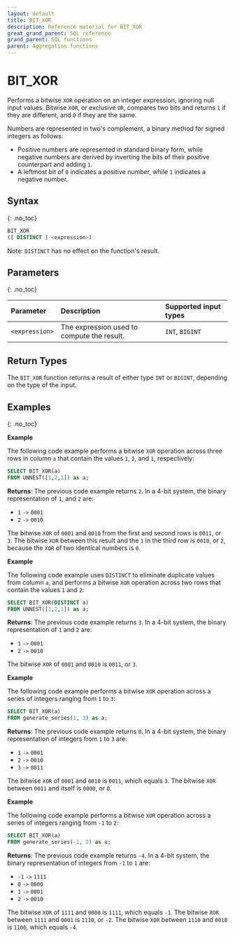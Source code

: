 ```yaml
---
layout: default
title: BIT_XOR
description: Reference material for BIT_XOR
great_grand_parent: SQL reference
grand_parent: SQL functions
parent: Aggregation functions
---
```


# BIT_XOR

Performs a bitwise `XOR` operation on an integer expression, ignoring null input values. Bitwise `XOR`, or exclusive `OR`, compares two bits and returns `1` if they are different, and `0` if they are the same. 

Numbers are represented in two's complement, a binary method for signed integers as follows:

* Positive numbers are represented in standard binary form, while negative numbers are derived by inverting the bits of their positive counterpart and adding `1`. 
* A leftmost bit of `0` indicates a positive number, while `1` indicates a negative number.

## Syntax

{: .no_toc}

```sql
BIT_XOR
([ DISTINCT ] <expression>)
```
Note: `DISTINCT` has no effect on the function's result.

## Parameters

{: .no_toc}

| Parameter      | Description                                  | Supported input types |
|:---------------|:---------------------------------------------|:----------------------|
| `<expression>` | The expression used to compute the result. | `INT`, `BIGINT`       |

## Return Types

The `BIT_XOR` function returns a result of either type `INT` or `BIGINT`, depending on the type of the input.

## Examples

{: .no_toc}

**Example**

The following code example performs a bitwise `XOR` operation across three rows in column `a` that contain the values `1`, `2`, and `1`, respectively:

```sql
SELECT BIT_XOR(a)
FROM UNNEST([1,2,1]) as a;
```

**Returns**: The previous code example returns `2`. In a 4-bit system, the binary representation of `1`, and `2` are:

* `1` `->` `0001`
* `2` `->` `0010`

The bitwise `XOR` of `0001` and `0010` from the first and second rows is `0011`, or `3`. The bitwise `XOR` between this result and the `1` in the third row is `0010`, or `2`, because the `XOR` of two identical numbers is `0`.

**Example**

The following code example uses `DISTINCT` to eliminate duplicate values from column `a`, and performs a bitwise `XOR` operation across two rows that contain the values `1` and `2`:

```sql
SELECT BIT_XOR(DISTINCT a)
FROM UNNEST([1,2,1]) as a;
```

**Returns**: The previous code example returns `3`. In a 4-bit system, the binary representation of `1` and `2` are:

* `1` `->` `0001`
* `2` `->` `0010`

The bitwise `XOR` of `0001` and `0010` is `0011`, or `3`. 

**Example**

The following code example performs a bitwise `XOR` operation across a series of integers ranging from `1` to `3`:

```sql
SELECT BIT_XOR(a)
FROM generate_series(1, 3) as a;
``` 

**Returns**: The previous code example returns `0`. In a 4-bit system, the binary representation of integers from `1` to `3` are:

* `1` `->` `0001`
* `2` `->` `0010`
* `3` `->` `0011`

The bitwise `XOR` of `0001` and `0010` is `0011`, which equals `3`. The bitwise `XOR` between `0011` and itself is `0000`, or `0`.

**Example**

The following code example performs a bitwise `XOR` operation across a series of integers ranging from `-1` to `2`:

```sql
SELECT BIT_XOR(a)
FROM generate_series(-1, 2) as a;
```

**Returns**: The previous code example returns `-4`. In a 4-bit system, the binary representation of integers from `-1` to `1` are:

* `-1` `->` `1111`
* `0` `->` `0000`
* `1` `->` `0001`
* `2` `->` `0010`

The bitwise `XOR` of `1111` and `0000` is `1111`, which equals `-1`. The bitwise `XOR` between `1111` and `0001` is `1110`, or `-2`. The bitwise `XOR` between `1110` and `0010` is `1100`, which equals `-4`.

